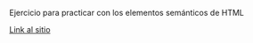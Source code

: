 Ejercicio para practicar con los elementos semánticos de HTML

[Link al sitio](https://dbsantiago.github.io/Codecademy/FrontEndEngineer/05-nycBlog/index.html)